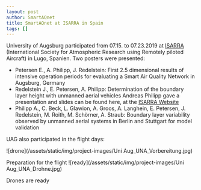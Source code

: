 ```yaml
---
layout: post
author: SmartAQnet
title: SmartAQnet at ISARRA in Spain
tags: []
---
```


University of Augsburg participated from 07.15. to 07.23.2019 at [ISARRA](http://www.isarra.org/) (International Society for Atmospheric Research using Remotely piloted Aircraft) in Lugo, Spanien. 
Two posters were presented:
- Petersen E., A. Philipp, J. Redelstein: First 2.5 dimensional results of intensive operation periods for evaluating a Smart Air Quality Network in Augsburg, Germany
- Redelstein J., E. Petersen, A. Philipp: Determination of the boundary layer height with unmanned aerial vehicles
Andreas Philipp gave a presentation and slides can be found here, at the [ISARRA Website](http://www.isarra.org/wp-content/uploads/2019/08/ISARRA_2019_Thur_Philipp.pdf)
- Philipp A., C. Beck, L. Glawion, A. Groos, A. Langhein, E. Petersen, J. Redelstein, M. Roith, M.  Schörner, A. Straub: Boundary layer variability observed by unmanned aerial systems in Berlin and Stuttgart for model validation

UAG also participated in the flight days:

![drone](/assets/static/img/project-images/Uni Aug_UNA_Vorbereitung.jpg)
 
Preparation for the flight
![ready](/assets/static/img/project-images/Uni Aug_UNA_Drohne.jpg)
 
Drones are ready